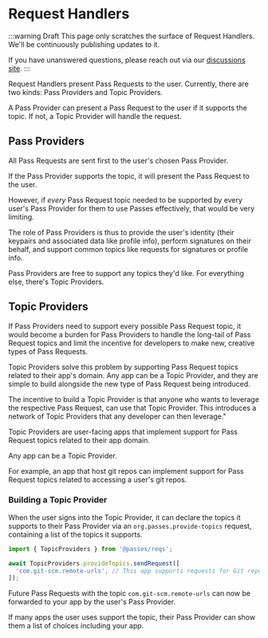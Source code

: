 # Request Handlers

:::warning Draft
This page only scratches the surface of Request Handlers. We'll be continuously publishing updates to it.

If you have unanswered questions, please reach out via our [discussions site](https://github.com/passes-org/passes/discussions).
:::

Request Handlers present Pass Requests to the user. Currently, there are two kinds: Pass Providers and Topic Providers.

A Pass Provider can present a Pass Request to the user if it supports the topic. If not, a Topic Provider will handle the request.

## Pass Providers

All Pass Requests are sent first to the user's chosen Pass Provider.

If the Pass Provider supports the topic, it will present the Pass Request to the user.

However, if _every_ Pass Request topic needed to be supported by every user's Pass Provider for them to use Passes effectively, that would be very limiting.

The role of Pass Providers is thus to provide the user's identity (their keypairs and associated data like profile info), perform signatures on their behalf, and support common topics like requests for signatures or profile info.

Pass Providers are free to support any topics they'd like. For everything else, there's Topic Providers.

## Topic Providers

If Pass Providers need to support every possible Pass Request topic, it would become a burden for Pass Providers to handle the long-tail of Pass Request topics and limit the incentive for developers to make new, creative types of Pass Requests.

Topic Providers solve this problem by supporting Pass Request topics related to their app's domain. Any app can be a Topic Provider, and they are simple to build alongside the new type of Pass Request being introduced.

The incentive to build a Topic Provider is that anyone who wants to leverage the respective Pass Request, can use that Topic Provider. This introduces a network of Topic Providers that any developer can then leverage."

Topic Providers are user-facing apps that implement support for Pass Request topics related to their app domain.

Any app can be a Topic Provider.

For example, an app that host git repos can implement support for Pass Request topics related to accessing a user's git repos.

### Building a Topic Provider

When the user signs into the Topic Provider, it can declare the topics it supports to their Pass Provider via an `org.passes.provide-topics` request, containing a list of the topics it supports.

```typescript
import { TopicProviders } from '@passes/reqs';

await TopicProviders.provideTopics.sendRequest([
  'com.git-scm.remote-urls', // This app supports requests for Git repo URLs
]);
```

Future Pass Requests with the topic `com.git-scm.remote-urls` can now be forwarded to your app by the user's Pass Provider.

If many apps the user uses support the topic, their Pass Provider can show them a list of choices including your app.
